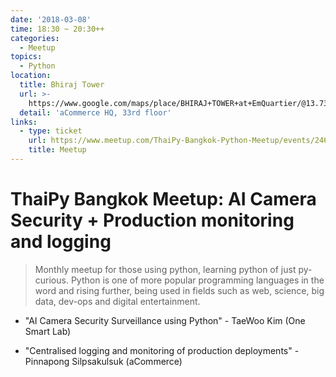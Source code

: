 ```yaml
---
date: '2018-03-08'
time: 18:30 ~ 20:30++
categories:
  - Meetup
topics:
  - Python
location:
  title: Bhiraj Tower
  url: >-
    https://www.google.com/maps/place/BHIRAJ+TOWER+at+EmQuartier/@13.7314622,100.5672243,17z/data=!3m1!4b1!4m5!3m4!1s0x30e29f01858d150f:0xbc0e87a22c16ae1c!8m2!3d13.731457!4d100.569413
  detail: 'aCommerce HQ, 33rd floor'
links:
  - type: ticket
    url: https://www.meetup.com/ThaiPy-Bangkok-Python-Meetup/events/246773984/
    title: Meetup
---
```


# ThaiPy Bangkok Meetup: AI Camera Security + Production monitoring and logging

> Monthly meetup for those using python, learning python of just py-curious. Python is one of more popular programming languages in the word and rising further, being used in fields such as web, science, big data, dev-ops and digital entertainment.

- "AI Camera Security Surveillance using Python" - TaeWoo Kim (One Smart Lab)

- "Centralised logging and monitoring of production deployments" - Pinnapong Silpsakulsuk (aCommerce)
